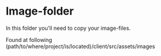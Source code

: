 # Image-folder

In this folder you'll need to copy your image-files.

Found at following (path/to/where/project/is/located)/client/src/assets/images
